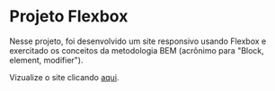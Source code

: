 # Projeto Flexbox

Nesse projeto, foi desenvolvido um site responsivo usando Flexbox e exercitado os conceitos da metodologia BEM (acrônimo para "Block, element, modifier").

Vizualize o site clicando [aqui](https://ssgbrl-flexbox.netlify.app/).